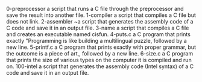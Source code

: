0-preprocessor a script that runs a C file through the preprocessor and save the result into another file.
1-compiler a script that compiles a C file but does not link.
2-assembler ~a script that generates the assembly code of a C code and save it in an output file. 
3-name a script that compiles a C file and creates an executable named cisfun.
4-puts.c a C program that prints exactly "Programming is like building a multilingual puzzle, followed by a new line.
5-printf.c a C program that prints exactly with proper grammar, but the outcome is a piece of art,, followed by a new line.
6-size.c a C program that prints the size of various types on the computer it is compiled and run on.
100-intel  a script that generates the assembly code (Intel syntax) of a C code and save it in an output file.
